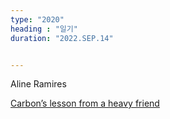 ```yaml
---
type: "2020"
heading : "일기"
duration: "2022.SEP.14"


---
```

 



Aline Ramires

[Carbon’s lesson
from a heavy friend](https://media.nature.com/original/magazine-assets/d41586-022-02108-w/d41586-022-02108-w.pdf)